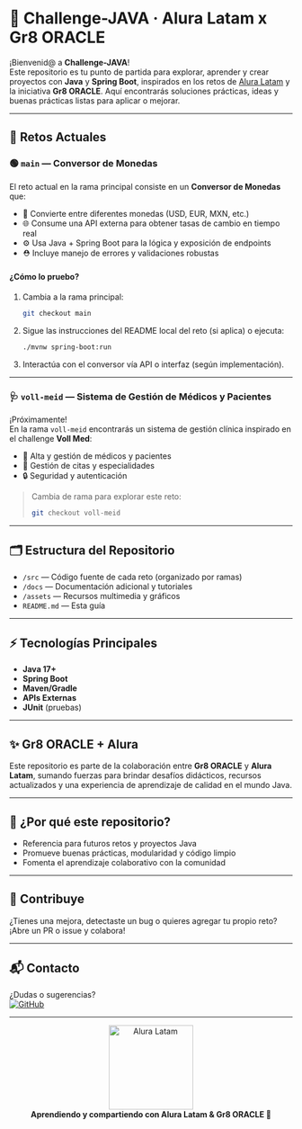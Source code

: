 # 🎯 Challenge-JAVA · Alura Latam x Gr8 ORACLE

¡Bienvenid@ a **Challenge-JAVA**!  
Este repositorio es tu punto de partida para explorar, aprender y crear proyectos con **Java** y **Spring Boot**, inspirados en los retos de [Alura Latam](https://www.aluracursos.com/) y la iniciativa **Gr8 ORACLE**. Aquí encontrarás soluciones prácticas, ideas y buenas prácticas listas para aplicar o mejorar.

---

## 🚦 Retos Actuales

### 🟢 `main` — Conversor de Monedas

El reto actual en la rama principal consiste en un **Conversor de Monedas** que:

- 💸 Convierte entre diferentes monedas (USD, EUR, MXN, etc.)
- 🌐 Consume una API externa para obtener tasas de cambio en tiempo real
- ⚙️ Usa Java + Spring Boot para la lógica y exposición de endpoints
- ⛑️ Incluye manejo de errores y validaciones robustas

#### ¿Cómo lo pruebo?
1. Cambia a la rama principal:
   ```bash
   git checkout main
   ```
2. Sigue las instrucciones del README local del reto (si aplica) o ejecuta:
   ```bash
   ./mvnw spring-boot:run
   ```
3. Interactúa con el conversor vía API o interfaz (según implementación).

---

### 🩺 `voll-meid` — Sistema de Gestión de Médicos y Pacientes

¡Próximamente!  
En la rama `voll-meid` encontrarás un sistema de gestión clínica inspirado en el challenge **Voll Med**:

- 🏥 Alta y gestión de médicos y pacientes
- 📅 Gestión de citas y especialidades
- 🔒 Seguridad y autenticación

> Cambia de rama para explorar este reto:
> ```bash
> git checkout voll-meid
> ```

---

## 🗂️ Estructura del Repositorio

- `/src` — Código fuente de cada reto (organizado por ramas)
- `/docs` — Documentación adicional y tutoriales
- `/assets` — Recursos multimedia y gráficos
- `README.md` — Esta guía

---

## ⚡ Tecnologías Principales

- **Java 17+**
- **Spring Boot**
- **Maven/Gradle**
- **APIs Externas**
- **JUnit** (pruebas)

---

## ✨ Gr8 ORACLE + Alura

Este repositorio es parte de la colaboración entre **Gr8 ORACLE** y **Alura Latam**, sumando fuerzas para brindar desafíos didácticos, recursos actualizados y una experiencia de aprendizaje de calidad en el mundo Java.

---

## 🌟 ¿Por qué este repositorio?

- Referencia para futuros retos y proyectos Java
- Promueve buenas prácticas, modularidad y código limpio
- Fomenta el aprendizaje colaborativo con la comunidad

---

## 🤝 Contribuye

¿Tienes una mejora, detectaste un bug o quieres agregar tu propio reto?  
¡Abre un PR o issue y colabora!

---

## 📬 Contacto

¿Dudas o sugerencias?  
[![GitHub](https://img.shields.io/badge/GitHub-C1ndyJS-181717?style=flat-square&logo=github)](https://github.com/C1ndyJS)

---

<p align="center">
  <img src="https://raw.githubusercontent.com/alura-cursos/imagenes/main/logos/alura-latam-logo.png" alt="Alura Latam" width="150"/>
  <br>
  <b>Aprendiendo y compartiendo con Alura Latam & Gr8 ORACLE 🚀</b>
</p>